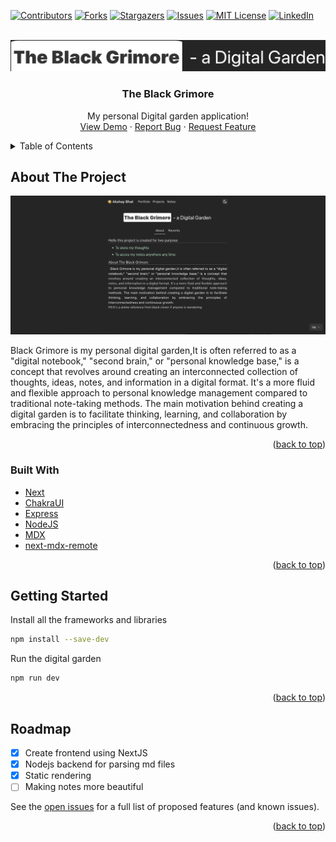 <!-- Improved compatibility of back to top link: See: https://github.com/Killua7362/black-grimoire/pull/73 -->
<a name="readme-top"></a>
<!--
*** Thanks for checking out the Best-README-Template. If you have a suggestion
*** that would make this better, please fork the repo and create a pull request
*** or simply open an issue with the tag "enhancement".
*** Don't forget to give the project a star!
*** Thanks again! Now go create something AMAZING! :D
-->



<!-- PROJECT SHIELDS -->
<!--
*** I'm using markdown "reference style" links for readability.
*** Reference links are enclosed in brackets [ ] instead of parentheses ( ).
*** See the bottom of this document for the declaration of the reference variables
*** for contributors-url, forks-url, etc. This is an optional, concise syntax you may use.
*** https://www.markdownguide.org/basic-syntax/#reference-style-links
-->
[![Contributors][contributors-shield]][contributors-url]
[![Forks][forks-shield]][forks-url]
[![Stargazers][stars-shield]][stars-url]
[![Issues][issues-shield]][issues-url]
[![MIT License][license-shield]][license-url]
[![LinkedIn][linkedin-shield]][linkedin-url]



<!-- PROJECT LOGO -->
<br />
<div align="center">
  <a href="https://github.com/Killua7362/black-grimoire">
    <img src="images/logo.png" alt="Logo" >
  </a>

  <h3 align="center">The Black Grimore</h3>

  <p align="center">
    My personal Digital garden application!<br>
    <a href="https://github.com/Killua7362/black-grimoire">View Demo</a>
    ·
    <a href="https://github.com/Killua7362/black-grimoire/issues">Report Bug</a>
    ·
    <a href="https://github.com/Killua7362/black-grimoire/issues">Request Feature</a>
  </p>
</div>



<!-- TABLE OF CONTENTS -->
<details>
  <summary>Table of Contents</summary>
  <ol>
    <li>
      <a href="#about-the-project">About The Project</a>
    </li>
    <li>        <a href="#built-with">Built With</a>
</li>
    <li>
      <a href="#getting-started">Getting Started</a>
    </li>
    <li><a href="#roadmap">Roadmap</a></li>
  </ol>
</details>



<!-- ABOUT THE PROJECT -->
## About The Project

[![Product Name Screen Shot][product-screenshot]](https://killua.is-a.dev/)

Black Grimore is my personal digital garden,It is often referred to as a "digital notebook," "second brain," or "personal knowledge base," is a concept that revolves around creating an interconnected collection of thoughts, ideas, notes, and information in a digital format. It's a more fluid and flexible approach to personal knowledge management compared to traditional note-taking methods. The main motivation behind creating a digital garden is to facilitate thinking, learning, and collaboration by embracing the principles of interconnectedness and continuous growth.
<p align="right">(<a href="#readme-top">back to top</a>)</p>


### Built With

* [Next][Next-url]
*  [ChakraUI][Chakra-url]
* [Express][Express-url]
* [NodeJS][NodeJS-url]
* [MDX][MDX-url]
* [next-mdx-remote][next-mdx-url]

<p align="right">(<a href="#readme-top">back to top</a>)</p>



<!-- GETTING STARTED -->
## Getting Started

Install all the frameworks and libraries
  ```sh
  npm install --save-dev
  ```

Run the digital garden

  ```sh
  npm run dev
  ```
<p align="right">(<a href="#readme-top">back to top</a>)</p>

<!-- ROADMAP -->
## Roadmap
- [x] Create frontend using NextJS
- [x] Nodejs backend for parsing md files
- [x] Static rendering
- [ ] Making notes more beautiful

See the [open issues](https://github.com/Killua7362/black-grimoire/issues) for a full list of proposed features (and known issues).

<p align="right">(<a href="#readme-top">back to top</a>)</p>



<!-- MARKDOWN LINKS & IMAGES -->
<!-- https://www.markdownguide.org/basic-syntax/#reference-style-links -->
[contributors-shield]: https://img.shields.io/github/contributors/Killua7362/black-grimoire.svg?style=for-the-badge
[contributors-url]: https://github.com/Killua7362/black-grimoire/graphs/contributors
[forks-shield]: https://img.shields.io/github/forks/Killua7362/black-grimoire.svg?style=for-the-badge
[forks-url]: https://github.com/Killua7362/black-grimoire/network/members
[stars-shield]: https://img.shields.io/github/stars/Killua7362/black-grimoire.svg?style=for-the-badge
[stars-url]: https://github.com/Killua7362/black-grimoire/stargazers
[issues-shield]: https://img.shields.io/github/issues/Killua7362/black-grimoire.svg?style=for-the-badge
[issues-url]: https://github.com/Killua7362/black-grimoire/issues
[license-shield]: https://img.shields.io/github/license/Killua7362/black-grimoire.svg?style=for-the-badge
[license-url]: https://github.com/Killua7362/black-grimoire/blob/master/LICENSE.txt
[linkedin-shield]: https://img.shields.io/badge/-LinkedIn-black.svg?style=for-the-badge&logo=linkedin&colorB=555
[linkedin-url]: https://linkedin.com/in/Killua7362
[product-screenshot]: images/screenshot.png
[Next.js]: https://img.shields.io/badge/next.js-000000?style=for-the-badge&logo=nextdotjs&logoColor=white
[Next-url]: https://nextjs.org/
[React.js]: https://img.shields.io/badge/React-20232A?style=for-the-badge&logo=react&logoColor=61DAFB
[React-url]: https://reactjs.org/
[Vue.js]: https://img.shields.io/badge/Vue.js-35495E?style=for-the-badge&logo=vuedotjs&logoColor=4FC08D
[Vue-url]: https://vuejs.org/
[Angular.io]: https://img.shields.io/badge/Angular-DD0031?style=for-the-badge&logo=angular&logoColor=white
[Angular-url]: https://angular.io/
[Svelte.dev]: https://img.shields.io/badge/Svelte-4A4A55?style=for-the-badge&logo=svelte&logoColor=FF3E00
[Svelte-url]: https://svelte.dev/
[Laravel.com]: https://img.shields.io/badge/Laravel-FF2D20?style=for-the-badge&logo=laravel&logoColor=white
[Laravel-url]: https://laravel.com
[Bootstrap.com]: https://img.shields.io/badge/Bootstrap-563D7C?style=for-the-badge&logo=bootstrap&logoColor=white
[Bootstrap-url]: https://getbootstrap.com
[JQuery.com]: https://img.shields.io/badge/jQuery-0769AD?style=for-the-badge&logo=jquery&logoColor=white
[JQuery-url]: https://jquery.com 
[Chakra.com]: https://raw.githubusercontent.com/chakra-ui/chakra-ui/main/media/logo-colored@2x.png?raw=true
[Chakra-url]: https://chakra-ui.com/
[Express-url]:https://expressjs.com/
[NodeJS-url]:https://nextjs.org/
[MDX-url]:https://mdxjs.com/
[next-mdx-url]:https://github.com/hashicorp/next-mdx-remote/